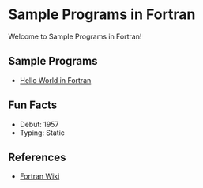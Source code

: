 # Sample Programs in Fortran

Welcome to Sample Programs in Fortran!

## Sample Programs

- [Hello World in Fortran](https://github.com/jrg94/sample-programs/issues/73)

## Fun Facts

- Debut: 1957
- Typing: Static

## References

- [Fortran Wiki](https://en.wikipedia.org/wiki/Fortran)
